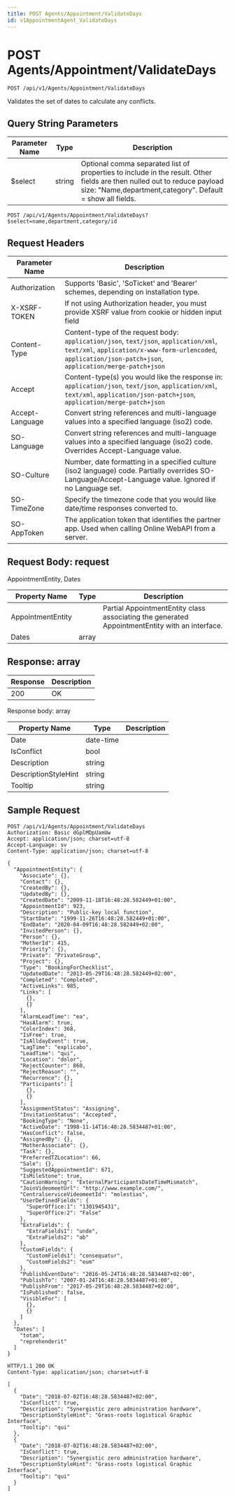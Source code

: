 ```yaml
---
title: POST Agents/Appointment/ValidateDays
id: v1AppointmentAgent_ValidateDays
---
```


# POST Agents/Appointment/ValidateDays

```http
POST /api/v1/Agents/Appointment/ValidateDays
```

Validates the set of dates to calculate any conflicts.







## Query String Parameters

| Parameter Name | Type |  Description |
|----------------|------|--------------|
| $select | string |  Optional comma separated list of properties to include in the result. Other fields are then nulled out to reduce payload size: "Name,department,category". Default = show all fields. |

```http
POST /api/v1/Agents/Appointment/ValidateDays?$select=name,department,category/id
```


## Request Headers

| Parameter Name | Description |
|----------------|-------------|
| Authorization  | Supports 'Basic', 'SoTicket' and 'Bearer' schemes, depending on installation type. |
| X-XSRF-TOKEN   | If not using Authorization header, you must provide XSRF value from cookie or hidden input field |
| Content-Type | Content-type of the request body: `application/json`, `text/json`, `application/xml`, `text/xml`, `application/x-www-form-urlencoded`, `application/json-patch+json`, `application/merge-patch+json` |
| Accept         | Content-type(s) you would like the response in: `application/json`, `text/json`, `application/xml`, `text/xml`, `application/json-patch+json`, `application/merge-patch+json` |
| Accept-Language | Convert string references and multi-language values into a specified language (iso2) code. |
| SO-Language | Convert string references and multi-language values into a specified language (iso2) code. Overrides Accept-Language value. |
| SO-Culture | Number, date formatting in a specified culture (iso2 language) code. Partially overrides SO-Language/Accept-Language value. Ignored if no Language set. |
| SO-TimeZone | Specify the timezone code that you would like date/time responses converted to. |
| SO-AppToken | The application token that identifies the partner app. Used when calling Online WebAPI from a server. |

## Request Body: request  

AppointmentEntity, Dates 

| Property Name | Type |  Description |
|----------------|------|--------------|
| AppointmentEntity |  | Partial AppointmentEntity class associating the generated AppointmentEntity with an interface. |
| Dates | array |  |


## Response: array



| Response | Description |
|----------------|-------------|
| 200 | OK |

Response body: array

| Property Name | Type |  Description |
|----------------|------|--------------|
| Date | date-time |  |
| IsConflict | bool |  |
| Description | string |  |
| DescriptionStyleHint | string |  |
| Tooltip | string |  |

## Sample Request

```http!
POST /api/v1/Agents/Appointment/ValidateDays
Authorization: Basic dGplMDpUamUw
Accept: application/json; charset=utf-8
Accept-Language: sv
Content-Type: application/json; charset=utf-8

{
  "AppointmentEntity": {
    "Associate": {},
    "Contact": {},
    "CreatedBy": {},
    "UpdatedBy": {},
    "CreatedDate": "2009-11-18T16:48:28.582449+01:00",
    "AppointmentId": 923,
    "Description": "Public-key local function",
    "StartDate": "1999-11-26T16:48:28.582449+01:00",
    "EndDate": "2020-04-09T16:48:28.582449+02:00",
    "InvitedPerson": {},
    "Person": {},
    "MotherId": 415,
    "Priority": {},
    "Private": "PrivateGroup",
    "Project": {},
    "Type": "BookingForChecklist",
    "UpdatedDate": "2013-05-29T16:48:28.582449+02:00",
    "Completed": "Completed",
    "ActiveLinks": 985,
    "Links": [
      {},
      {}
    ],
    "AlarmLeadTime": "ea",
    "HasAlarm": true,
    "ColorIndex": 368,
    "IsFree": true,
    "IsAlldayEvent": true,
    "LagTime": "explicabo",
    "LeadTime": "qui",
    "Location": "dolor",
    "RejectCounter": 860,
    "RejectReason": "",
    "Recurrence": {},
    "Participants": [
      {},
      {}
    ],
    "AssignmentStatus": "Assigning",
    "InvitationStatus": "Accepted",
    "BookingType": "None",
    "ActiveDate": "1998-11-14T16:48:28.5834487+01:00",
    "HasConflict": false,
    "AssignedBy": {},
    "MotherAssociate": {},
    "Task": {},
    "PreferredTZLocation": 66,
    "Sale": {},
    "SuggestedAppointmentId": 671,
    "IsMileStone": true,
    "CautionWarning": "ExternalParticipantsDateTimeMismatch",
    "JoinVideomeetUrl": "http://www.example.com/",
    "CentralserviceVideomeetId": "molestias",
    "UserDefinedFields": {
      "SuperOffice:1": "1301945431",
      "SuperOffice:2": "False"
    },
    "ExtraFields": {
      "ExtraFields1": "unde",
      "ExtraFields2": "ab"
    },
    "CustomFields": {
      "CustomFields1": "consequatur",
      "CustomFields2": "eum"
    },
    "PublishEventDate": "2016-05-24T16:48:28.5834487+02:00",
    "PublishTo": "2007-01-24T16:48:28.5834487+01:00",
    "PublishFrom": "2017-05-29T16:48:28.5834487+02:00",
    "IsPublished": false,
    "VisibleFor": [
      {},
      {}
    ]
  },
  "Dates": [
    "totam",
    "reprehenderit"
  ]
}
```

```http_
HTTP/1.1 200 OK
Content-Type: application/json; charset=utf-8

[
  {
    "Date": "2018-07-02T16:48:28.5834487+02:00",
    "IsConflict": true,
    "Description": "Synergistic zero administration hardware",
    "DescriptionStyleHint": "Grass-roots logistical Graphic Interface",
    "Tooltip": "qui"
  },
  {
    "Date": "2018-07-02T16:48:28.5834487+02:00",
    "IsConflict": true,
    "Description": "Synergistic zero administration hardware",
    "DescriptionStyleHint": "Grass-roots logistical Graphic Interface",
    "Tooltip": "qui"
  }
]
```